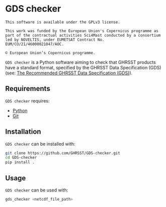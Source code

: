 # GDS checker

```
This software is available under the GPLv3 license.

This work was funded by the European Union's Copernicus programme as part of the contractual activities Sci4Mast conducted by a consortium led by NOVELTIS, under EUMETSAT Contract No. EUM/CO/21/46000021047/AOC.

© European Union’s Copernicus programme. 
```

``GDS checker`` is a Python software aiming to check that GHRSST products have a standard format, specified by the GHRSST Data Specification (GDS) (see: [The Recommended GHRSST Data Specification (GDS)](https://zenodo.org/records/6984989)).

## Requirements

``GDS checker`` requires:

- [Python](https://www.python.org/)
- [Git](https://git-scm.com/)

## Installation

``GDS checker`` can be installed with:

```bash
git clone https://github.com/GHRSST/GDS-checker.git
cd GDS-checker
pip install .
```

## Usage

``GDS checker`` can be used with:

```bash
gds_checker <netcdf_file_path>
```
